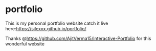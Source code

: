 # portfolio
This is my personal portfolio website
catch it live here:https://silexxx.github.io/portfolio/

Thanks @https://github.com/AjitVerma15/Interactive-Portfolio for this wonderful website
